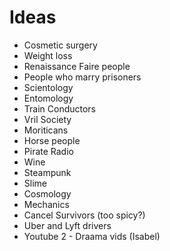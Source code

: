 Ideas
=======
* Cosmetic surgery 
* Weight loss
* Renaissance Faire people
* People who marry prisoners
* Scientology
* Entomology
* Train Conductors
* Vril Society
* Moriticans
* Horse people
* Pirate Radio
* Wine
* Steampunk
* Slime
* Cosmology
* Mechanics
* Cancel Survivors (too spicy?)
* Uber and Lyft drivers
* Youtube 2 - Draama vids (Isabel)
